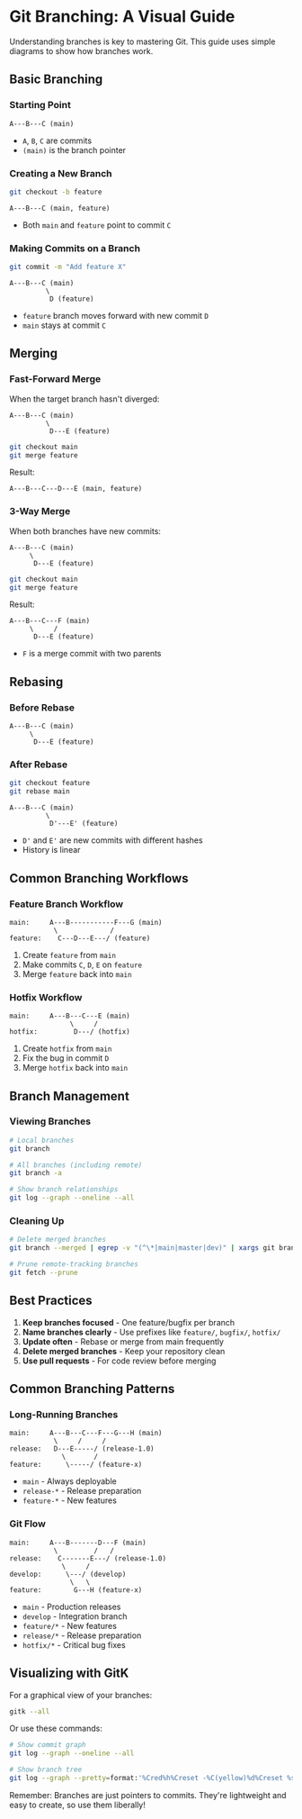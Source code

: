 # Git Branching: A Visual Guide

Understanding branches is key to mastering Git. This guide uses simple diagrams to show how branches work.

## Basic Branching

### Starting Point

```
A---B---C (main)
```
- `A`, `B`, `C` are commits
- `(main)` is the branch pointer

### Creating a New Branch

```bash
git checkout -b feature
```

```
A---B---C (main, feature)
```
- Both `main` and `feature` point to commit `C`

### Making Commits on a Branch

```bash
git commit -m "Add feature X"
```

```
A---B---C (main)
         \
          D (feature)
```
- `feature` branch moves forward with new commit `D`
- `main` stays at commit `C`

## Merging

### Fast-Forward Merge

When the target branch hasn't diverged:

```
A---B---C (main)
         \
          D---E (feature)
```

```bash
git checkout main
git merge feature
```

Result:

```
A---B---C---D---E (main, feature)
```

### 3-Way Merge

When both branches have new commits:

```
A---B---C (main)
     \
      D---E (feature)
```

```bash
git checkout main
git merge feature
```

Result:

```
A---B---C---F (main)
     \     /
      D---E (feature)
```
- `F` is a merge commit with two parents

## Rebasing

### Before Rebase

```
A---B---C (main)
     \
      D---E (feature)
```

### After Rebase

```bash
git checkout feature
git rebase main
```

```
A---B---C (main)
         \
          D'---E' (feature)
```
- `D'` and `E'` are new commits with different hashes
- History is linear

## Common Branching Workflows

### Feature Branch Workflow

```
main:     A---B-----------F---G (main)
           \             /
feature:    C---D---E---/ (feature)
```
1. Create `feature` from `main`
2. Make commits `C`, `D`, `E` on `feature`
3. Merge `feature` back into `main`

### Hotfix Workflow

```
main:     A---B---C---E (main)
               \     /
hotfix:         D---/ (hotfix)
```
1. Create `hotfix` from `main`
2. Fix the bug in commit `D`
3. Merge `hotfix` back into `main`

## Branch Management

### Viewing Branches

```bash
# Local branches
git branch

# All branches (including remote)
git branch -a

# Show branch relationships
git log --graph --oneline --all
```

### Cleaning Up

```bash
# Delete merged branches
git branch --merged | egrep -v "(^\*|main|master|dev)" | xargs git branch -d

# Prune remote-tracking branches
git fetch --prune
```

## Best Practices

1. **Keep branches focused** - One feature/bugfix per branch
2. **Name branches clearly** - Use prefixes like `feature/`, `bugfix/`, `hotfix/`
3. **Update often** - Rebase or merge from main frequently
4. **Delete merged branches** - Keep your repository clean
5. **Use pull requests** - For code review before merging

## Common Branching Patterns

### Long-Running Branches

```
main:     A---B---C---F---G---H (main)
           \     /     /
release:   D---E-----/ (release-1.0)
             \       /
feature:      \-----/ (feature-x)
```
- `main` - Always deployable
- `release-*` - Release preparation
- `feature-*` - New features

### Git Flow

```
main:     A---B-------D---F (main)
           \         /   /
release:    C-------E---/ (release-1.0)
             \     /
develop:      \---/ (develop)
               \   \
feature:        G---H (feature-x)
```
- `main` - Production releases
- `develop` - Integration branch
- `feature/*` - New features
- `release/*` - Release preparation
- `hotfix/*` - Critical bug fixes

## Visualizing with GitK

For a graphical view of your branches:

```bash
gitk --all
```

Or use these commands:

```bash
# Show commit graph
git log --graph --oneline --all

# Show branch tree
git log --graph --pretty=format:'%Cred%h%Creset -%C(yellow)%d%Creset %s %Cgreen(%cr) %C(bold blue)<%an>%Creset' --abbrev-commit
```

Remember: Branches are just pointers to commits. They're lightweight and easy to create, so use them liberally!
